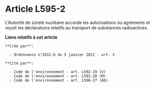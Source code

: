 # Article L595-2

L'Autorité de sûreté nucléaire accorde les autorisations ou agréments et reçoit les déclarations relatifs au transport de
substances radioactives.

**Liens relatifs à cet article**

	**Créé par**:

	  - Ordonnance n°2012-6 du 5 janvier 2012 - art. 3

	**Cité par**:

	  - Code de l'environnement - art. L592-19 (V)
	  - Code de l'environnement - art. L592-20 (M)
	  - Code de l'environnement - art. L596-27 (Ab)
